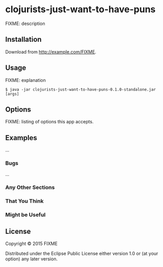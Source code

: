 # clojurists-just-want-to-have-puns

FIXME: description

## Installation

Download from http://example.com/FIXME.

## Usage

FIXME: explanation

    $ java -jar clojurists-just-want-to-have-puns-0.1.0-standalone.jar [args]

## Options

FIXME: listing of options this app accepts.

## Examples

...

### Bugs

...

### Any Other Sections
### That You Think
### Might be Useful

## License

Copyright © 2015 FIXME

Distributed under the Eclipse Public License either version 1.0 or (at
your option) any later version.
